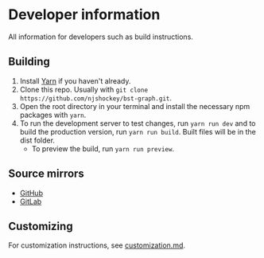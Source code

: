 # Developer information

All information for developers such as build instructions.

## Building

1. Install [Yarn](https://yarnpkg.com/getting-started/install) if you haven't already.
2. Clone this repo. Usually with `git clone https://github.com/njshockey/bst-graph.git`.
3. Open the root directory in your terminal
and install the necessary npm packages with `yarn`.
4. To run the development server to test changes, run `yarn run dev`
and to build the production version, run `yarn run build`.
Built files will be in the dist folder.
    - To preview the build, run `yarn run preview`.

## Source mirrors

- [GitHub](https://github.com/njshockey/bst-graph)
- [GitLab](https://gitlab.com/njshockey/bst-graph)

## Customizing

For customization instructions, see [customization.md](customization.md).
